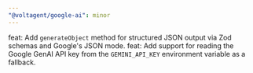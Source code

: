 ```yaml
---
"@voltagent/google-ai": minor
---
```


feat: Add `generateObject` method for structured JSON output via Zod schemas and Google's JSON mode.
feat: Add support for reading the Google GenAI API key from the `GEMINI_API_KEY` environment variable as a fallback.
